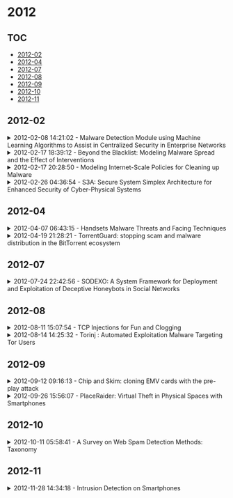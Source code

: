 # 2012

## TOC

- [2012-02](#2012-02)
- [2012-04](#2012-04)
- [2012-07](#2012-07)
- [2012-08](#2012-08)
- [2012-09](#2012-09)
- [2012-10](#2012-10)
- [2012-11](#2012-11)

## 2012-02

<details>

<summary>2012-02-08 14:21:02 - Malware Detection Module using Machine Learning Algorithms to Assist in Centralized Security in Enterprise Networks</summary>

- *Priyank Singhal, Nataasha Raul*

- `1205.3062v1` - [abs](http://arxiv.org/abs/1205.3062v1) - [pdf](http://arxiv.org/pdf/1205.3062v1)

> Malicious software is abundant in a world of innumerable computer users, who are constantly faced with these threats from various sources like the internet, local networks and portable drives. Malware is potentially low to high risk and can cause systems to function incorrectly, steal data and even crash. Malware may be executable or system library files in the form of viruses, worms, Trojans, all aimed at breaching the security of the system and compromising user privacy. Typically, anti-virus software is based on a signature definition system which keeps updating from the internet and thus keeping track of known viruses. While this may be sufficient for home-users, a security risk from a new virus could threaten an entire enterprise network. This paper proposes a new and more sophisticated antivirus engine that can not only scan files, but also build knowledge and detect files as potential viruses. This is done by extracting system API calls made by various normal and harmful executable, and using machine learning algorithms to classify and hence, rank files on a scale of security risk. While such a system is processor heavy, it is very effective when used centrally to protect an enterprise network which maybe more prone to such threats.

</details>

<details>

<summary>2012-02-17 18:39:12 - Beyond the Blacklist: Modeling Malware Spread and the Effect of Interventions</summary>

- *Benjamin Edwards, Tyler Moore, George Stelle, Steven Hofmeyr, Stephanie Forrest*

- `1202.3987v1` - [abs](http://arxiv.org/abs/1202.3987v1) - [pdf](http://arxiv.org/pdf/1202.3987v1)

> Malware spread among websites and between websites and clients is an increasing problem. Search engines play an important role in directing users to websites and are a natural control point for intervening, using mechanisms such as blacklisting. The paper presents a simple Markov model of malware spread through large populations of websites and studies the effect of two interventions that might be deployed by a search provider: blacklisting infected web pages by removing them from search results entirely and a generalization of blacklisting, called depreferencing, in which a website's ranking is decreased by a fixed percentage each time period the site remains infected. We analyze and study the trade-offs between infection exposure and traffic loss due to false positives (the cost to a website that is incorrectly blacklisted) for different interventions. As expected, we find that interventions are most effective when websites are slow to remove infections. Surprisingly, we also find that low infection or recovery rates can increase traffic loss due to false positives. Our analysis also shows that heavy-tailed distributions of website popularity, as documented in many studies, leads to high sample variance of all measured outcomes. These result implies that it will be difficult to determine empirically whether certain website interventions are effective, and it suggests that theoretical models such as the one described in this paper have an important role to play in improving web security.

</details>

<details>

<summary>2012-02-17 20:28:50 - Modeling Internet-Scale Policies for Cleaning up Malware</summary>

- *Steven Hofmeyr, Tyler Moore, Stephanie Forrest, Benjamin Edwards, George Stelle*

- `1202.4008v1` - [abs](http://arxiv.org/abs/1202.4008v1) - [pdf](http://arxiv.org/pdf/1202.4008v1)

> An emerging consensus among policy makers is that interventions undertaken by Internet Service Providers are the best way to counter the rising incidence of malware. However, assessing the suitability of countermeasures at this scale is hard. In this paper, we use an agent-based model, called ASIM, to investigate the impact of policy interventions at the Autonomous System level of the Internet. For instance, we find that coordinated intervention by the 0.2%-biggest ASes is more effective than uncoordinated efforts adopted by 30% of all ASes. Furthermore, countermeasures that block malicious transit traffic appear more effective than ones that block outgoing traffic. The model allows us to quantify and compare positive externalities created by different countermeasures. Our results give an initial indication of the types and levels of intervention that are most cost-effective at large scale.

</details>

<details>

<summary>2012-02-26 04:36:54 - S3A: Secure System Simplex Architecture for Enhanced Security of Cyber-Physical Systems</summary>

- *Sibin Mohan, Stanley Bak, Emiliano Betti, Heechul Yun, Lui Sha, Marco Caccamo*

- `1202.5722v1` - [abs](http://arxiv.org/abs/1202.5722v1) - [pdf](http://arxiv.org/pdf/1202.5722v1)

> Until recently, cyber-physical systems, especially those with safety-critical properties that manage critical infrastructure (e.g. power generation plants, water treatment facilities, etc.) were considered to be invulnerable against software security breaches. The recently discovered 'W32.Stuxnet' worm has drastically changed this perception by demonstrating that such systems are susceptible to external attacks. Here we present an architecture that enhances the security of safety-critical cyber-physical systems despite the presence of such malware. Our architecture uses the property that control systems have deterministic execution behavior, to detect an intrusion within 0.6 {\mu}s while still guaranteeing the safety of the plant. We also show that even if an attack is successful, the overall state of the physical system will still remain safe. Even if the operating system's administrative privileges have been compromised, our architecture will still be able to protect the physical system from coming to harm.

</details>


## 2012-04

<details>

<summary>2012-04-07 06:43:15 - Handsets Malware Threats and Facing Techniques</summary>

- *Marwa M. A. Elfattah, Aliaa A. A. Youssif, Ebada Sarhan*

- `1204.1601v1` - [abs](http://arxiv.org/abs/1204.1601v1) - [pdf](http://arxiv.org/pdf/1204.1601v1)

> Nowadays, mobile handsets combine the functionality of mobile phones and PDAs. Unfortunately, mobile handsets development process has been driven by market demand, focusing on new features and neglecting security. So, it is imperative to study the existing challenges that facing the mobile handsets threat containment process, and the different techniques and methodologies that used to face those challenges and contain the mobile handsets malwares. This paper also presents a new approach to group the different malware containment systems according to their typologies.

</details>

<details>

<summary>2012-04-19 21:28:21 - TorrentGuard: stopping scam and malware distribution in the BitTorrent ecosystem</summary>

- *Michal Kryczka, Ruben Cuevas, Roberto Gonzalez, Angel Cuevas, Arturo Azcorra*

- `1105.3671v3` - [abs](http://arxiv.org/abs/1105.3671v3) - [pdf](http://arxiv.org/pdf/1105.3671v3)

> In this paper we conduct a large scale measurement study in order to analyse the fake content publishing phenomenon in the BitTorrent Ecosystem. Our results reveal that fake content represents an important portion (35%) of those files shared in BitTorrent and just a few tens of users are responsible for 90% of this content. Furthermore, more than 99% of the analysed fake files are linked to either malware or scam websites. This creates a serious threat for the BitTorrent ecosystem. To address this issue, we present a new detection tool named TorrentGuard for the early detection of fake content. Based on our evaluation this tool may prevent the download of more than 35 millions of fake files per year. This could help to reduce the number of computer infections and scams suffered by BitTorrent users. TorrentGuard is already available and it can be accessed through both a webpage or a Vuze plugin.

</details>


## 2012-07

<details>

<summary>2012-07-24 22:42:56 - SODEXO: A System Framework for Deployment and Exploitation of Deceptive Honeybots in Social Networks</summary>

- *Quanyan Zhu, Andrew Clark, Radha Poovendran, Tamer Basar*

- `1207.5844v1` - [abs](http://arxiv.org/abs/1207.5844v1) - [pdf](http://arxiv.org/pdf/1207.5844v1)

> As social networking sites such as Facebook and Twitter are becoming increasingly popular, a growing number of malicious attacks, such as phishing and malware, are exploiting them. Among these attacks, social botnets have sophisticated infrastructure that leverages compromised users accounts, known as bots, to automate the creation of new social networking accounts for spamming and malware propagation. Traditional defense mechanisms are often passive and reactive to non-zero-day attacks. In this paper, we adopt a proactive approach for enhancing security in social networks by infiltrating botnets with honeybots. We propose an integrated system named SODEXO which can be interfaced with social networking sites for creating deceptive honeybots and leveraging them for gaining information from botnets. We establish a Stackelberg game framework to capture strategic interactions between honeybots and botnets, and use quantitative methods to understand the tradeoffs of honeybots for their deployment and exploitation in social networks. We design a protection and alert system that integrates both microscopic and macroscopic models of honeybots and optimally determines the security strategies for honeybots. We corroborate the proposed mechanism with extensive simulations and comparisons with passive defenses.

</details>


## 2012-08

<details>

<summary>2012-08-11 15:07:54 - TCP Injections for Fun and Clogging</summary>

- *Yossi Gilad, Amir Herzberg*

- `1208.2357v1` - [abs](http://arxiv.org/abs/1208.2357v1) - [pdf](http://arxiv.org/pdf/1208.2357v1)

> We present a new type of clogging DoS attacks, with the highest amplification factors achieved by off-path attackers, using only puppets, i.e., sandboxed malware on victim machines. Specifically, we present off-path variants of the Opt-ack, Ack-storm and Coremelt DoS attacks, achieving results comparable to these achieved previously achieved by eavesdropping/MitM attackers and (unrestricted) malware. In contrast to previous off-path attacks, which attacked the client (machine) running the malware, our attacks address a very different goal: large-scale clogging DoS of a third party, or even of backbone connections.   Our clogging attacks are based on off-path TCP injections. Indeed, as an additional contribution, we present improved off-path TCP injection attacks. Our new attacks significantly relax the requirements cf. to the known attacks; specifically, our injection attack requires only a Java script in browser sandbox (not 'restricted malware'), does not depend on specific operating system properties, and is efficient even when client's port is determined using recommended algorithm. Our attacks are constructed modularly, allowing reuse of modules for other scenarios and replacing modules as necessary. We present specific defenses, however, this work is further proof to the need to base security on sound foundations, using cryptography to provide security even against MitM attackers.

</details>

<details>

<summary>2012-08-14 14:25:32 - Torinj : Automated Exploitation Malware Targeting Tor Users</summary>

- *Gerard Wagener, Alexandre Dulaunoy, Radu State*

- `1208.2877v1` - [abs](http://arxiv.org/abs/1208.2877v1) - [pdf](http://arxiv.org/pdf/1208.2877v1)

> We propose in this paper a new propagation vector for malicious software by abusing the Tor network. Tor is particularly relevant, since operating a Tor exit node is easy and involves low costs compared to attack institutional or ISP networks. After presenting the Tor network from an attacker perspective, we describe an automated exploitation malware which is operated on a Tor exit node targeting to infect web browsers. Our experiments show that the current deployed Tor network, provides a large amount of potential victims.

</details>


## 2012-09

<details>

<summary>2012-09-12 09:16:13 - Chip and Skim: cloning EMV cards with the pre-play attack</summary>

- *Mike Bond, Omar Choudary, Steven J. Murdoch, Sergei Skorobogatov, Ross Anderson*

- `1209.2531v1` - [abs](http://arxiv.org/abs/1209.2531v1) - [pdf](http://arxiv.org/pdf/1209.2531v1)

> EMV, also known as "Chip and PIN", is the leading system for card payments worldwide. It is used throughout Europe and much of Asia, and is starting to be introduced in North America too. Payment cards contain a chip so they can execute an authentication protocol. This protocol requires point-of-sale (POS) terminals or ATMs to generate a nonce, called the unpredictable number, for each transaction to ensure it is fresh. We have discovered that some EMV implementers have merely used counters, timestamps or home-grown algorithms to supply this number. This exposes them to a "pre-play" attack which is indistinguishable from card cloning from the standpoint of the logs available to the card-issuing bank, and can be carried out even if it is impossible to clone a card physically (in the sense of extracting the key material and loading it into another card). Card cloning is the very type of fraud that EMV was supposed to prevent. We describe how we detected the vulnerability, a survey methodology we developed to chart the scope of the weakness, evidence from ATM and terminal experiments in the field, and our implementation of proof-of-concept attacks. We found flaws in widely-used ATMs from the largest manufacturers. We can now explain at least some of the increasing number of frauds in which victims are refused refunds by banks which claim that EMV cards cannot be cloned and that a customer involved in a dispute must therefore be mistaken or complicit. Pre-play attacks may also be carried out by malware in an ATM or POS terminal, or by a man-in-the-middle between the terminal and the acquirer. We explore the design and implementation mistakes that enabled the flaw to evade detection until now: shortcomings of the EMV specification, of the EMV kernel certification process, of implementation testing, formal analysis, or monitoring customer complaints. Finally we discuss countermeasures.

</details>

<details>

<summary>2012-09-26 15:56:07 - PlaceRaider: Virtual Theft in Physical Spaces with Smartphones</summary>

- *Robert Templeman, Zahid Rahman, David Crandall, Apu Kapadia*

- `1209.5982v1` - [abs](http://arxiv.org/abs/1209.5982v1) - [pdf](http://arxiv.org/pdf/1209.5982v1)

> As smartphones become more pervasive, they are increasingly targeted by malware. At the same time, each new generation of smartphone features increasingly powerful onboard sensor suites. A new strain of sensor malware has been developing that leverages these sensors to steal information from the physical environment (e.g., researchers have recently demonstrated how malware can listen for spoken credit card numbers through the microphone, or feel keystroke vibrations using the accelerometer). Yet the possibilities of what malware can see through a camera have been understudied. This paper introduces a novel visual malware called PlaceRaider, which allows remote attackers to engage in remote reconnaissance and what we call virtual theft. Through completely opportunistic use of the camera on the phone and other sensors, PlaceRaider constructs rich, three dimensional models of indoor environments. Remote burglars can thus download the physical space, study the environment carefully, and steal virtual objects from the environment (such as financial documents, information on computer monitors, and personally identifiable information). Through two human subject studies we demonstrate the effectiveness of using mobile devices as powerful surveillance and virtual theft platforms, and we suggest several possible defenses against visual malware.

</details>


## 2012-10

<details>

<summary>2012-10-11 05:58:41 - A Survey on Web Spam Detection Methods: Taxonomy</summary>

- *Shekoofeh Ghiam, Alireza Nemaney Pour*

- `1210.3131v1` - [abs](http://arxiv.org/abs/1210.3131v1) - [pdf](http://arxiv.org/pdf/1210.3131v1)

> Web spam refers to some techniques, which try to manipulate search engine ranking algorithms in order to raise web page position in search engine results. In the best case, spammers encourage viewers to visit their sites, and provide undeserved advertisement gains to the page owner. In the worst case, they use malicious contents in their pages and try to install malware on the victims machine. Spammers use three kinds of spamming techniques to get higher score in ranking. These techniques are Link based techniques, hiding techniques and content-based techniques. Existing spam pages cause distrust to search engine results. This not only wastes the time of visitors, but also wastes lots of search engine resources. Hence spam detection methods have been proposed as a solution for web spam in order to reduce negative effects of spam pages. Experimental results show that some of these techniques are working well and can find spam pages more accurate than the others. This paper classifies web spam techniques and the related detection methods.

</details>


## 2012-11

<details>

<summary>2012-11-28 14:34:18 - Intrusion Detection on Smartphones</summary>

- *Muhamed Halilovic, Abdulhamit Subasi*

- `1211.6610v1` - [abs](http://arxiv.org/abs/1211.6610v1) - [pdf](http://arxiv.org/pdf/1211.6610v1)

> Smartphone technology is more and more becoming the predominant communication tool for people across the world. People use their smartphones to keep their contact data, to browse the internet, to exchange messages, to keep notes, carry their personal files and documents, etc. Users while browsing are also capable of shopping online, thus provoking a need to type their credit card numbers and security codes. As the smartphones are becoming widespread so do the security threats and vulnerabilities facing this technology. Recent news and articles indicate huge increase in malware and viruses for operating systems employed on smartphones (primarily Android and iOS). Major limitations of smartphone technology are its processing power and its scarce energy source since smartphones rely on battery usage. Since smartphones are devices which change their network location as the user moves between different places, intrusion detection systems for smartphone technology are most often classified as IDSs designed for mobile ad-hoc networks. The aim of this research is to give a brief overview of IDS technology, give an overview of major machine learning and pattern recognition algorithms used in IDS technologies, give an overview of security models of iOS and Android and propose a new host-based IDS model for smartphones and create proof-of-concept application for Android platform for the newly proposed model. Keywords: IDS, SVM, Android, iOS;

</details>

